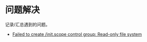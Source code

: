 # 问题解决

记录/汇总遇到的问题。

- [Failed to create /init.scope control group: Read-only file system](./OS/RockyLinux9/failed-to-create-init-scope-control-group.md)
